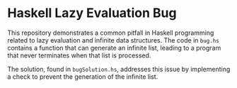 # Haskell Lazy Evaluation Bug

This repository demonstrates a common pitfall in Haskell programming related to lazy evaluation and infinite data structures. The code in `bug.hs` contains a function that can generate an infinite list, leading to a program that never terminates when that list is processed.

The solution, found in `bugSolution.hs`, addresses this issue by implementing a check to prevent the generation of the infinite list.